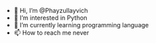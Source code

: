- 👋 Hi, I’m @Phayzullayvich
- 👀 I’m interested in Python
- 🌱 I’m currently learning 
programming language
- 📫 How to reach me never

<!---
ProDev92/ProDev92 is a ✨ special ✨ repository because its `README.md` (this file) appears on your GitHub profile.
You can click the Preview link to take a look at your changes.
--->
